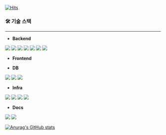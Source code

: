 <!--![header](https://capsule-render.vercel.app/api?type=cylinder&height=150&color=gradient&text=Welcome%20to%20BaekGwa's%20GitHub👋&fontAlign=50&fontSize=40&reversal=false)-->

[![Hits](https://hits.seeyoufarm.com/api/count/incr/badge.svg?url=https%3A%2F%2Fgithub.com%2FKangBaekGwa&count_bg=%2379C83D&title_bg=%23555555&icon=&icon_color=%23E7E7E7&title=hits&edge_flat=false)](https://hits.seeyoufarm.com)

### 🛠 기술 스택
---
- **Backend**

<img src="https://img.shields.io/badge/java-007396?style=for-the-badge&logo=OpenJDK&logoColor=white"> <img src="https://img.shields.io/badge/spring-6DB33F?style=for-the-badge&logo=spring&logoColor=white"> <img src="https://img.shields.io/badge/spring boot-6DB33F?style=for-the-badge&logo=springboot&logoColor=white"> <img src="https://img.shields.io/badge/Spring Security-6DB33F?style=for-the-badge&logo=Spring Security&logoColor=white"> <img src="https://img.shields.io/badge/Spring Data JPA-F05032?style=for-the-badge&logo=Spring&logoColor=white"> <img src="https://img.shields.io/badge/QueryDSL-81717?style=for-the-badge&logo=QueryDSL&logoColor=white"> <img src="https://img.shields.io/badge/ApacheJmeter-D22128?style=for-the-badge&logo=ApacheJmeter&logoColor=white">

- **Frontend**
<!--<img src="https://img.shields.io/badge/next.js-000000?style=for-the-badge&logo=nextdotjs&logoColor=white"> <img src="https://img.shields.io/badge/typescript-3178C6?style=for-the-badge&logo=typescript&logoColor=white">  <img src="https://img.shields.io/badge/ReactQuery-61DAFB?style=for-the-badge&logo=ReactQuery&logoColor=white">  <img src="https://img.shields.io/badge/NextAuth-339933?style=for-the-badge&logo=NextAuth&logoColor=white"> <img src="https://img.shields.io/badge/vercel-06B6D4?style=for-the-badge&logo=vercel&logoColor=white"> <img src="https://img.shields.io/badge/swr-007ACC?style=for-the-badge&logo=swr&logoColor=white"> <img src="https://img.shields.io/badge/chart JS-007ACC?style=for-the-badge&logo=chart JS&logoColor=white"> -->

- **DB**
  
<img src="https://img.shields.io/badge/mysql-4479A1?style=for-the-badge&logo=mysql&logoColor=white"> <img src="https://img.shields.io/badge/Redis-DC382D?style=for-the-badge&logo=Redis&logoColor=white"> <img src="https://img.shields.io/badge/MongoDB-3178C6?style=for-the-badge&logo=MongoDB&logoColor=white">

- **Infra**

<img src="https://img.shields.io/badge/GitHub Actions-2088FF?style=for-the-badge&logo=GitHub Actions&logoColor=white"> <img src="https://img.shields.io/badge/docker-2496ED?style=for-the-badge&logo=docker&logoColor=white">   <img src="https://img.shields.io/badge/Amazon%20EC2-FF9900?style=for-the-badge&logo=Amazon%20EC2&logoColor=white"> <img src="https://img.shields.io/badge/awselasticloadbalancing-6DB33F?style=for-the-badge&logo=awselasticloadbalancing&logoColor=white">

- **Docs**

<img src="https://img.shields.io/badge/postman-FF6C37?style=for-the-badge&logo=postman&logoColor=white"> <img src="https://img.shields.io/badge/swagger-85EA2D?style=for-the-badge&logo=swagger&logoColor=white">

[![Anurag's GitHub stats](https://github-readme-stats.vercel.app/api?username=KangBaekGwa&theme=radical&include_all_commits=true)](https://github.com/anuraghazra/github-readme-stats)

